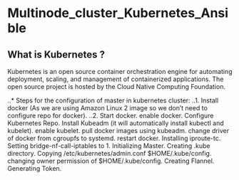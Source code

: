 # Multinode_cluster_Kubernetes_Ansible
## What is Kubernetes ?
Kubernetes is an open source container orchestration engine for automating deployment, scaling, and management of containerized applications. The open source project is hosted by the Cloud Native Computing Foundation.

..* Steps for the configuration of master in kubernetes cluster:
..1. Install docker (As we are using Amazon Linux 2 image so we don’t need to configure repo for docker).
..2. Start docker.
enable docker.
Configure Kubernetes Repo.
Install Kubeadm (it will automatically install kubectl and kubelet).
enable kubelet.
pull docker images using kubeadm.
change driver of docker from cgroupfs to systemd.
restart docker.
Installing iproute-tc.
Setting bridge-nf-call-iptables to 1.
Initializing Master.
Creating .kube directory.
Copying /etc/kubernetes/admin.conf $HOME/.kube/config.
changing owner permission of $HOME/.kube/config.
Creating Flannel.
Generating Token.


